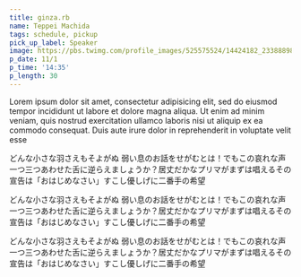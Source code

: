 ```yaml
---
title: ginza.rb
name: Teppei Machida
tags: schedule, pickup
pick_up_label: Speaker
image: https://pbs.twimg.com/profile_images/525575524/14424182_2338889845_400x400.jpg
p_date: 11/1
p_time: '14:35'
p_length: 30
---
```


Lorem ipsum dolor sit amet, consectetur adipisicing elit, sed do eiusmod tempor incididunt ut labore et dolore magna aliqua. Ut enim ad minim veniam, quis nostrud exercitation ullamco laboris nisi ut aliquip ex ea commodo consequat. Duis aute irure dolor in reprehenderit in voluptate velit esse

どんな小さな羽さえもそよがぬ 弱い息のお話をせがむとは！でもこの哀れな声一つ三つあわせた舌に逆らえましょうか？居丈だかなプリマがまずは唱えるその宣告は「おはじめなさい」すこし優しげに二番手の希望

どんな小さな羽さえもそよがぬ 弱い息のお話をせがむとは！でもこの哀れな声一つ三つあわせた舌に逆らえましょうか？居丈だかなプリマがまずは唱えるその宣告は「おはじめなさい」すこし優しげに二番手の希望

どんな小さな羽さえもそよがぬ 弱い息のお話をせがむとは！でもこの哀れな声一つ三つあわせた舌に逆らえましょうか？居丈だかなプリマがまずは唱えるその宣告は「おはじめなさい」すこし優しげに二番手の希望
